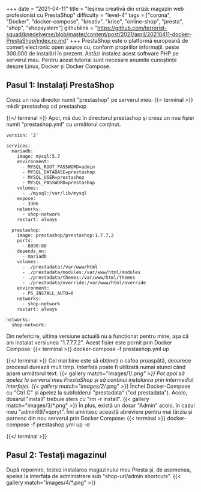 +++
date = "2021-04-11"
title = "Ieșirea creativă din criză: magazin web profesionist cu PrestaShop"
difficulty = "level-4"
tags = ["corona", "Docker", "docker-compose", "kreativ", "krise", "online-shop", "presta", "shop", "shopsystem"]
githublink = "https://github.com/terrorist-squad/knedelverse/blob/master/content/post/2021/april/20210411-docker-PrestaShop/index.ro.md"
+++
PrestaShop este o platformă europeană de comerț electronic open source cu, conform propriilor informații, peste 300.000 de instalări în prezent. Astăzi instalez acest software PHP pe serverul meu. Pentru acest tutorial sunt necesare anumite cunoștințe despre Linux, Docker și Docker Compose.
## Pasul 1: Instalați PrestaShop
Creez un nou director numit "prestashop" pe serverul meu:
{{< terminal >}}
mkdir prestashop
cd prestashop

{{</ terminal >}}
Apoi, mă duc în directorul prestashop și creez un nou fișier numit "prestashop.yml" cu următorul conținut.
```
version: '2'

services:
  mariadb:
    image: mysql:5.7
    environment:
      - MYSQL_ROOT_PASSWORD=admin
      - MYSQL_DATABASE=prestashop
      - MYSQL_USER=prestashop
      - MYSQL_PASSWORD=prestashop
    volumes:
      - ./mysql:/var/lib/mysql
    expose:
      - 3306
    networks:
      - shop-network
    restart: always

  prestashop:
    image: prestashop/prestashop:1.7.7.2
    ports:
      - 8090:80
    depends_on:
      - mariadb
    volumes:
      - ./prestadata:/var/www/html
      - ./prestadata/modules:/var/www/html/modules
      - ./prestadata/themes:/var/www/html/themes
      - ./prestadata/override:/var/www/html/override
    environment:
      - PS_INSTALL_AUTO=0
    networks:
      - shop-network
    restart: always

networks:
  shop-network:

```
Din nefericire, ultima versiune actuală nu a funcționat pentru mine, așa că am instalat versiunea "1.7.7.7.2". Acest fișier este pornit prin Docker Compose:
{{< terminal >}}
docker-compose -f prestashop.yml up

{{</ terminal >}}
Cel mai bine este să obțineți o cafea proaspătă, deoarece procesul durează mult timp. Interfața poate fi utilizată numai atunci când apare următorul text.
{{< gallery match="images/1/*.png" >}}
Pot apoi să apelez la serverul meu PrestaShop și să continui instalarea prin intermediul interfeței.
{{< gallery match="images/2/*.png" >}}
Închei Docker-Compose cu "Ctrl C" și apelez la subfolderul "prestadata" ("cd prestadata"). Acolo, dosarul "install" trebuie șters cu "rm -r install".
{{< gallery match="images/3/*.png" >}}
În plus, există un dosar "Admin" acolo, în cazul meu "admin697vqoryt". Îmi amintesc această abreviere pentru mai târziu și pornesc din nou serverul prin Docker Compose:
{{< terminal >}}
docker-compose -f prestashop.yml up -d

{{</ terminal >}}

## Pasul 2: Testați magazinul
După repornire, testez instalarea magazinului meu Presta și, de asemenea, apelez la interfața de administrare sub "shop-url/admin shortcuts".
{{< gallery match="images/4/*.png" >}}